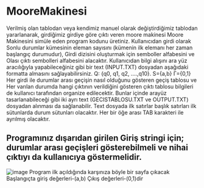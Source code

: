 # MooreMakinesi
Verilmiş olan tablodan  veya kendimiz manuel olarak değiştirdiğimiz tablodan yararlanarak, girdiğimiz girdiye göre çıktı veren moore makinesi
Moore Makinesini simüle eden program kodunu üretiniz. 
Kullanıcıdan girdi olarak Sonlu durumlar kümesinin eleman sayısını (kümenin ilk elemanı her zaman başlangıç durumudur), Girdi dizisini oluşturmak için semboller alfabesini ve Olası çıktı sembolleri alfabesini alacaktır. Kullanıcıdan bilgi alışını ara yüz aracılığıyla yapabileceğiniz gibi bir text (INPUT.TXT) dosyadan aşağıdaki formatta almasını sağlayabilirsiniz.
Q: {q0, q1, q2, ....,q10}.
S={a,b}
Γ={0,1}
Her girdi ile durumlar arası geçişin nasıl olduğunu gösteren geçiş tablosu ve Her varılan durumda hangi çıktının verildiğini gösteren çıktı tablosu bilgileri de kullanıcı tarafından organize edilecektir. Bunlar içinde arayüz tasarlanabileceği gibi iki ayrı text (GECISTABLOSU.TXT ve OUTPUT.TXT) dosyadan alınması da sağlanabilir. Text dosyada ilk satırlar başlık satırları ilk sütunlarda durum sütunları olacaktır. Her bir öğe arası TAB karakteri ile ayrılmış olacaktır.

Programınız dışarıdan girilen Giriş stringi için; durumlar arası geçişleri gösterebilmeli ve nihai çıktıyı da kullanıcıya göstermelidir.
---------------------------------------------------------------------------------------------
![image](https://user-images.githubusercontent.com/60337657/144713250-392dc494-4336-467a-b17c-7d461c5e4cd1.png)
Program ilk açıldığında karşınıza böyle bir sayfa çıkacak
Başlangıçta giriş değerleri-(a,b)
Çıkış değerleri-(0,1)dir


